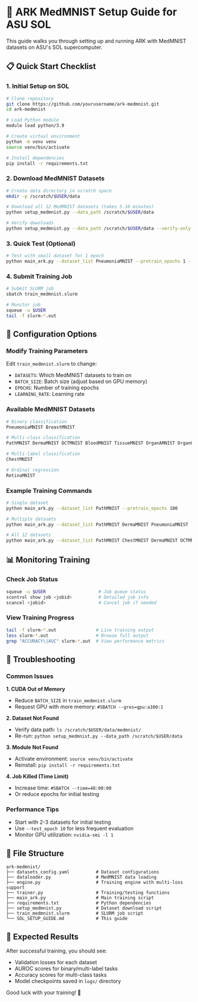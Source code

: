 # 🚀 ARK MedMNIST Setup Guide for ASU SOL

This guide walks you through setting up and running ARK with MedMNIST datasets on ASU's SOL supercomputer.

## 📋 Quick Start Checklist

### 1. Initial Setup on SOL
```bash
# Clone repository
git clone https://github.com/yourusername/ark-medmnist.git
cd ark-medmnist

# Load Python module
module load python/3.9

# Create virtual environment
python -m venv venv
source venv/bin/activate

# Install dependencies
pip install -r requirements.txt
```

### 2. Download MedMNIST Datasets
```bash
# Create data directory in scratch space
mkdir -p /scratch/$USER/data

# Download all 12 MedMNIST datasets (takes 5-10 minutes)
python setup_medmnist.py --data_path /scratch/$USER/data

# Verify downloads
python setup_medmnist.py --data_path /scratch/$USER/data --verify-only
```

### 3. Quick Test (Optional)
```bash
# Test with small dataset for 1 epoch
python main_ark.py --dataset_list PneumoniaMNIST --pretrain_epochs 1 --batch_size 8
```

### 4. Submit Training Job
```bash
# Submit SLURM job
sbatch train_medmnist.slurm

# Monitor job
squeue -u $USER
tail -f slurm-*.out
```

## 🔧 Configuration Options

### Modify Training Parameters
Edit `train_medmnist.slurm` to change:
- `DATASETS`: Which MedMNIST datasets to train on
- `BATCH_SIZE`: Batch size (adjust based on GPU memory)
- `EPOCHS`: Number of training epochs
- `LEARNING_RATE`: Learning rate

### Available MedMNIST Datasets
```bash
# Binary classification
PneumoniaMNIST BreastMNIST

# Multi-class classification  
PathMNIST DermaMNIST OCTMNIST BloodMNIST TissueMNIST OrganAMNIST OrganCMNIST OrganSMNIST

# Multi-label classification
ChestMNIST

# Ordinal regression
RetinaMNIST
```

### Example Training Commands
```bash
# Single dataset
python main_ark.py --dataset_list PathMNIST --pretrain_epochs 100

# Multiple datasets
python main_ark.py --dataset_list PathMNIST DermaMNIST PneumoniaMNIST --pretrain_epochs 50

# All 12 datasets
python main_ark.py --dataset_list PathMNIST ChestMNIST DermaMNIST OCTMNIST PneumoniaMNIST RetinaMNIST BreastMNIST BloodMNIST TissueMNIST OrganAMNIST OrganCMNIST OrganSMNIST --pretrain_epochs 100
```

## 📊 Monitoring Training

### Check Job Status
```bash
squeue -u $USER                    # Job queue status
scontrol show job <jobid>          # Detailed job info
scancel <jobid>                    # Cancel job if needed
```

### View Training Progress
```bash
tail -f slurm-*.out               # Live training output
less slurm-*.out                  # Browse full output
grep "ACCURACY\|AUC" slurm-*.out  # View performance metrics
```

## 🐛 Troubleshooting

### Common Issues

**1. CUDA Out of Memory**
- Reduce `BATCH_SIZE` in `train_medmnist.slurm`
- Request GPU with more memory: `#SBATCH --gres=gpu:a100:1`

**2. Dataset Not Found**
- Verify data path: `ls /scratch/$USER/data/medmnist/`
- Re-run: `python setup_medmnist.py --data_path /scratch/$USER/data`

**3. Module Not Found**
- Activate environment: `source venv/bin/activate`
- Reinstall: `pip install -r requirements.txt`

**4. Job Killed (Time Limit)**
- Increase time: `#SBATCH --time=48:00:00`
- Or reduce epochs for initial testing

### Performance Tips
- Start with 2-3 datasets for initial testing
- Use `--test_epoch 10` for less frequent evaluation
- Monitor GPU utilization: `nvidia-smi -l 1`

## 📁 File Structure
```
ark-medmnist/
├── datasets_config.yaml          # Dataset configurations
├── dataloader.py                 # MedMNIST data loading
├── engine.py                     # Training engine with multi-loss support
├── trainer.py                    # Training/testing functions
├── main_ark.py                   # Main training script
├── requirements.txt              # Python dependencies
├── setup_medmnist.py             # Dataset download script
├── train_medmnist.slurm          # SLURM job script
└── SOL_SETUP_GUIDE.md            # This guide
```

## 🎯 Expected Results

After successful training, you should see:
- Validation losses for each dataset
- AUROC scores for binary/multi-label tasks
- Accuracy scores for multi-class tasks
- Model checkpoints saved in `logs/` directory

Good luck with your training! 🚀